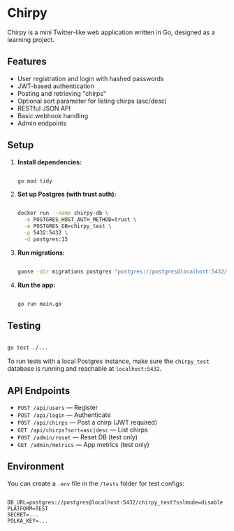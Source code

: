# Chirpy

Chirpy is a mini Twitter-like web application written in Go, designed as a learning project.

## Features

- User registration and login with hashed passwords
- JWT-based authentication
- Posting and retrieving "chirps"
- Optional sort parameter for listing chirps (asc/desc)
- RESTful JSON API
- Basic webhook handling
- Admin endpoints

## Setup

1. **Install dependencies:**

   ```bash
   
   go mod tidy
   ```

2. **Set up Postgres (with trust auth):**

   ```bash
   
   docker run --name chirpy-db \
     -e POSTGRES_HOST_AUTH_METHOD=trust \
     -e POSTGRES_DB=chirpy_test \
     -p 5432:5432 \
     -d postgres:15
   ```

3. **Run migrations:**

   ```bash
   
   goose -dir migrations postgres "postgres://postgres@localhost:5432/chirpy_test?sslmode=disable" up
   ```

4. **Run the app:**

   ```bash
   
   go run main.go
   ```

## Testing

 ```bash
 
 go test ./...
 ```

To run tests with a local Postgres instance, make sure the `chirpy_test` database is running and reachable at `localhost:5432`.

## API Endpoints

- `POST /api/users` — Register
- `POST /api/login` — Authenticate
- `POST /api/chirps` — Post a chirp (JWT required)
- `GET /api/chirps?sort=asc|desc` — List chirps
- `POST /admin/reset` — Reset DB (test only)
- `GET /admin/metrics` — App metrics (test only)

## Environment

You can create a `.env` file in the `/tests` folder for test configs:

 ```env

 DB_URL=postgres://postgres@localhost:5432/chirpy_test?sslmode=disable
 PLATFORM=TEST
 SECRET=...
 POLKA_KEY=...
 ```
